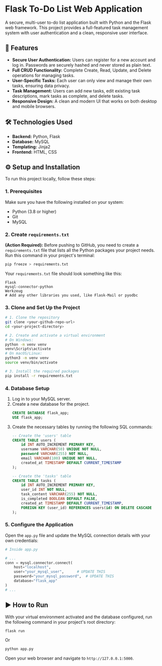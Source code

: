 # Flask To-Do List Web Application

A secure, multi-user to-do list application built with Python and the Flask web framework. This project provides a full-featured task management system with user authentication and a clean, responsive user interface.

## 🌟 Features

* **Secure User Authentication:** Users can register for a new account and log in. Passwords are securely hashed and never stored as plain text.
* **Full CRUD Functionality:** Complete Create, Read, Update, and Delete operations for managing tasks.
* **User-Specific Tasks:** Each user can only view and manage their own tasks, ensuring data privacy.
* **Task Management:** Users can add new tasks, edit existing task descriptions, mark tasks as complete, and delete tasks.
* **Responsive Design:** A clean and modern UI that works on both desktop and mobile browsers.


## 🛠️ Technologies Used

* **Backend:** Python, Flask
* **Database:** MySQL
* **Templating:** Jinja2
* **Frontend:** HTML, CSS

## ⚙️ Setup and Installation

To run this project locally, follow these steps:

### 1. Prerequisites

Make sure you have the following installed on your system:
* Python (3.8 or higher)
* Git
* MySQL

### 2. Create `requirements.txt`

**(Action Required):** Before pushing to GitHub, you need to create a `requirements.txt` file that lists all the Python packages your project needs. Run this command in your project's terminal:

```bash
pip freeze > requirements.txt
```

Your `requirements.txt` file should look something like this:
```
Flask
mysql-connector-python
Werkzeug
# Add any other libraries you used, like Flask-Mail or pyodbc
```

### 3. Clone and Set Up the Project

```bash
# 1. Clone the repository
git clone <your-github-repo-url>
cd <your-project-directory>

# 2. Create and activate a virtual environment
# On Windows:
python -m venv venv
venv\Scripts\activate
# On macOS/Linux:
python3 -m venv venv
source venv/bin/activate

# 3. Install the required packages
pip install -r requirements.txt
```

### 4. Database Setup

1.  Log in to your MySQL server.
2.  Create a new database for the project.
    ```sql
    CREATE DATABASE flask_app;
    USE flask_app;
    ```
3.  Create the necessary tables by running the following SQL commands:
    ```sql
    -- Create the 'users' table
    CREATE TABLE users (
        id INT AUTO_INCREMENT PRIMARY KEY,
        username VARCHAR(50) UNIQUE NOT NULL,
        password VARCHAR(255) NOT NULL,
        email VARCHAR(100) UNIQUE NOT NULL,
        created_at TIMESTAMP DEFAULT CURRENT_TIMESTAMP
    );

    -- Create the 'tasks' table
    CREATE TABLE tasks (
        id INT AUTO_INCREMENT PRIMARY KEY,
        user_id INT NOT NULL,
        task_content VARCHAR(255) NOT NULL,
        is_completed BOOLEAN DEFAULT FALSE,
        created_at TIMESTAMP DEFAULT CURRENT_TIMESTAMP,
        FOREIGN KEY (user_id) REFERENCES users(id) ON DELETE CASCADE
    );
    ```

### 5. Configure the Application

Open the `app.py` file and update the MySQL connection details with your own credentials:

```python
# Inside app.py

# ...
conn = mysql.connector.connect(
    host="localhost",
    user="your_mysql_user",      # UPDATE THIS
    password="your_mysql_password",  # UPDATE THIS
    database="flask_app"
)
# ...
```

## ▶️ How to Run

With your virtual environment activated and the database configured, run the following command in your project's root directory:

```bash
flask run
```
Or
```bash
python app.py
```

Open your web browser and navigate to `http://127.0.0.1:5000`.
